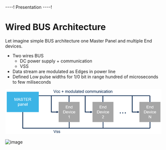 ----!
Presentation
----!
# Wired BUS Architecture
Let imagine simple BUS architecture one Master Panel and multiple End devices.

- Two wires BUS 
    - DC power supply + communication
    - VSS
- Data stream are modulated as Edges in power line
- Defined Low pulse widths for 1/0 bit in range hundred of microseconds to few miliseconds

![image](./img/MasterBusEnd.png)

![image](./img/data_stream.png)


